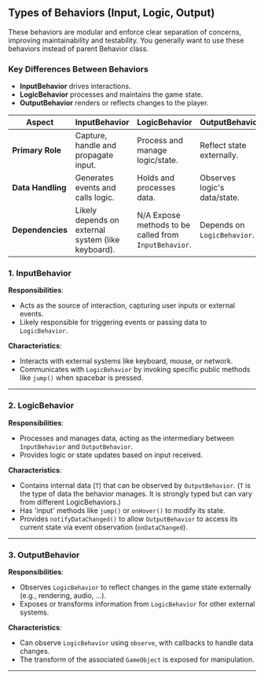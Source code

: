
## Types of Behaviors (Input, Logic, Output)
These behaviors are modular and enforce clear separation of concerns, improving maintainability and testability.
You generally want to use these behaviors instead of parent Behavior class.

### **Key Differences Between Behaviors**

- **InputBehavior** drives interactions.
- **LogicBehavior** processes and maintains the game state.
- **OutputBehavior** renders or reflects changes to the player.

| **Aspect**                | **InputBehavior**                                  | **LogicBehavior**                                     | **OutputBehavior**               |
|---------------------------|----------------------------------------------------|-------------------------------------------------------|----------------------------------|
| **Primary Role**          | Capture, handle and propagate input.               | Process and manage logic/state.                       | Reflect state externally.        |
| **Data Handling**         | Generates events and calls logic.                  | Holds and processes data.                             | Observes logic's data/state.     |
| **Dependencies**          | Likely depends on external system (like keyboard). | N/A Expose methods to be called from `InputBehavior`. | Depends on `LogicBehavior`.      |


### **1. InputBehavior**
**Responsibilities**:
- Acts as the source of interaction, capturing user inputs or external events.
- Likely responsible for triggering events or passing data to `LogicBehavior`.

**Characteristics**:
- Interacts with external systems like keyboard, mouse, or network.
- Communicates with `LogicBehavior` by invoking specific public methods like `jump()` when spacebar is pressed.

---

### **2. LogicBehavior**
**Responsibilities**:
- Processes and manages data, acting as the intermediary between `InputBehavior` and `OutputBehavior`.
- Provides logic or state updates based on input received.

**Characteristics**:
- Contains internal data (`T`) that can be observed by `OutputBehavior`. (`T` is the type of data the behavior manages. It is strongly typed but can vary from different LogicBehaviors.)
- Has 'input' methods like `jump()` or `onHover()` to modify its state.
- Provides `notifyDataChanged()` to allow `OutputBehavior` to access its current state via event observation (`onDataChanged`).

---

### **3. OutputBehavior**
**Responsibilities**:
- Observes `LogicBehavior` to reflect changes in the game state externally (e.g., rendering, audio, ...).
- Exposes or transforms information from `LogicBehavior` for other external systems.

**Characteristics**:
- Can observe `LogicBehavior` using `observe`, with callbacks to handle data changes.
- The transform of the associated `GameObject` is exposed for manipulation.
---